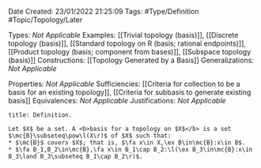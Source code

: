 <div class="topSpace"></div>

Date Created: 23/01/2022 21:25:09
Tags: #Type/Definition #Topic/Topology/Later

Types: <i>Not Applicable</i>
Examples: [[Trivial topology (basis)]], [[Discrete topology (basis)]], [[Standard topology on R (basis; rational endpoints)]], [[Product topology (basis; component from bases)]], [[Subspace topology (basis)]]
Constructions: [[Topology Generated by a Basis]]
Generalizations: <i>Not Applicable</i>

Properties: <i>Not Applicable</i>
Sufficiencies: [[Criteria for collection to be a basis for an existing topology]], [[Criteria for subbasis to generate existing basis]]
Equivalences: <i>Not Applicable</i>
Justifications: <i>Not Applicable</i>

``` ad-Definition
title: Definition.

Let $X$ be a set. A <b>basis for a topology on $X$</b> is a set $\mc{B}\subseteq\pow\l(X\r)$ of $X$ such that:
* $\mc{B}$ covers $X$; that is, $\fa x\in X,\ex B\in\mc{B}:x\in B$.
* $\fa B_1,B_2\in\mc{B},\fa x\in B_1\cap B_2:\l(\ex B_3\in\mc{B}:x\in B_3\land B_3\subseteq B_1\cap B_2\r)$.

```
